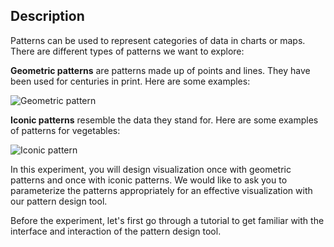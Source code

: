 ## Description

Patterns can be used to represent categories of data in charts or maps. There are different types of patterns we want to explore:

**Geometric patterns** are patterns made up of points and lines. They have been used for centuries in print. Here are some examples:

![Geometric pattern](./assets/img/description_geo_texture.svg)

**Iconic patterns** resemble the data they stand for. Here are some examples of patterns for vegetables:

![Iconic pattern](./assets/img/description_icon_texture.svg)

In this experiment, you will design visualization once with geometric patterns and once with iconic patterns. We would like to ask you to parameterize the patterns appropriately for an effective visualization with our pattern design tool.

Before the experiment, let's first go through a tutorial to get familiar with the interface and interaction of the pattern design tool.